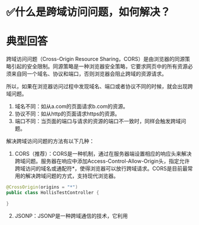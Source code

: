 # ✅什么是跨域访问问题，如何解决？

# 典型回答


跨域访问问题（Cross-Origin Resource Sharing，CORS）是由浏览器的同源策略引起的安全限制。同源策略是一种浏览器安全策略，它要求网页中的所有资源必须来自同一个域名、协议和端口，否则浏览器会阻止跨域的资源请求。



所以，如果在浏览器访问过程中发现域名、端口或者协议不同的时候，就会出现跨域问题。



1. 域名不同：如从a.com的页面请求b.com的资源。
2. 协议不同：如从http的页面请求https的资源。
3. 端口不同：当页面的端口与请求的资源的端口不一致时，同样会触发跨域问题。





解决跨域访问问题的方法有以下几种：



1. CORS（推荐）：CORS是一种机制，通过在服务器端设置相应的响应头来解决跨域问题。服务器在响应中添加Access-Control-Allow-Origin头，指定允许跨域访问的域名或通配符*，使得浏览器可以放行跨域请求。CORS是目前最常用的解决跨域问题的方式，支持现代浏览器。



```java
@CrossOrigin(origins = "*")
public class HollisTestController {
    
}
```





2. JSONP：JSONP是一种跨域通信的技术，它利用<script>标签可以跨域访问的特性，通过动态创建<script>标签来加载跨域资源，服务器返回一个包含回调函数的JavaScript脚本，客户端通过回调函数处理响应数据。不过JSONP只支持GET请求，且只能用于跨域请求JSON数据。



3. 代理服务器：可以通过在同源域名下设置一个代理服务器，实现跨域访问。前端将请求发送给代理服务器，代理服务器再转发请求给目标服务器，并将响应返回给前端，从而绕过跨域限制。这种方式需要部署额外的代理服务器，适用于一些特殊情况。





# 扩展知识
## 二级域名跨域吗？


浏览器实施了同源策略，即网页中的脚本只能访问与其来源相同的资源。同源的定义包括协议（如http与https）、域名和端口号，如果这三者中有任何一个不同，就会被视为跨域请求。



www.hollischuang.com中获取 www.a.hollischuang.com中的资源，同样的规则适用。浏览器会将这两个视为不同的源，除非服务器在响应中配置了允许跨域访问的 CORS 头部。



  




> 更新: 2024-07-06 14:03:56  
> 原文: <https://www.yuque.com/hollis666/qfgwk3/tlcl3cg1a161yzfk>